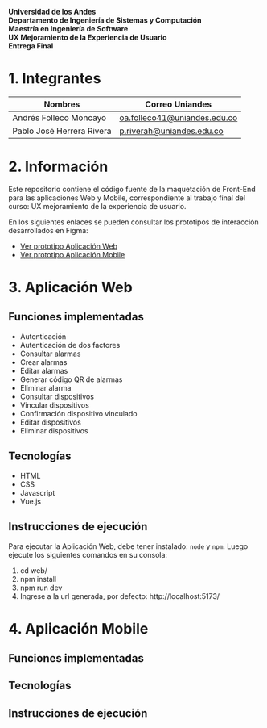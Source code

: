 **Universidad de los Andes<br/>
Departamento de Ingeniería de Sistemas y Computación<br/>
Maestría en Ingeniería de Software<br/>
UX Mejoramiento de la Experiencia de Usuario<br/>
Entrega Final**<br/>

# 1. Integrantes

|Nombres|Correo Uniandes|
|---|---|
|Andrés Folleco Moncayo|oa.folleco41@uniandes.edu.co|
|Pablo José Herrera Rivera|p.riverah@uniandes.edu.co|

# 2. Información

Este repositorio contiene el código fuente de la maquetación de Front-End para las aplicaciones Web y Mobile, correspondiente al trabajo final del curso: UX mejoramiento de la experiencia de usuario.

En los siguientes enlaces se pueden consultar los prototipos de interacción desarrollados en Figma:

* [Ver prototipo Aplicación Web](https://www.figma.com/proto/nys5SfSqGC2WUOJisWk6rZ/MISO---UX-Mejoramiento-de-la-experiencia-de-usuario---Proyecto-Alarmas--Prototipo-?node-id=1-2&p=f&t=KKbBB3Ooh1Uz5Vrm-1&scaling=contain&content-scaling=fixed&page-id=0%3A1&starting-point-node-id=1%3A2)
* [Ver prototipo Aplicación Mobile](https://www.figma.com/proto/nys5SfSqGC2WUOJisWk6rZ/MISO---UX-Mejoramiento-de-la-experiencia-de-usuario---Proyecto-Alarmas--Prototipo-?node-id=2042-1517&p=f&t=qu6YcFs3eaQJoaNB-0&scaling=scale-down&content-scaling=fixed&page-id=156%3A2734&starting-point-node-id=2042%3A1517)

# 3. Aplicación Web

## Funciones implementadas

* Autenticación
* Autenticación de dos factores
* Consultar alarmas
* Crear alarmas
* Editar alarmas
* Generar código QR de alarmas
* Eliminar alarma
* Consultar dispositivos
* Vincular dispositivos
* Confirmación dispositivo vinculado
* Editar dispositivos
* Eliminar dispositivos

## Tecnologías

* HTML
* CSS
* Javascript
* Vue.js

## Instrucciones de ejecución

Para ejecutar la Aplicación Web, debe tener instalado: <code>node</code> y <code>npm</code>. Luego ejecute los siguientes comandos en su consola:

1. cd web/
2. npm install
3. npm run dev
4. Ingrese a la url generada, por defecto: http://localhost:5173/

# 4. Aplicación Mobile

## Funciones implementadas

## Tecnologías

## Instrucciones de ejecución